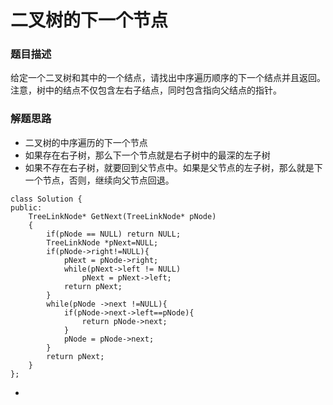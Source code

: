﻿# 二叉树的下一个节点
### 题目描述
给定一个二叉树和其中的一个结点，请找出中序遍历顺序的下一个结点并且返回。注意，树中的结点不仅包含左右子结点，同时包含指向父结点的指针。

### 解题思路
* 二叉树的中序遍历的下一个节点
* 如果存在右子树，那么下一个节点就是右子树中的最深的左子树
* 如果不存在右子树，就要回到父节点中。如果是父节点的左子树，那么就是下一个节点，否则，继续向父节点回退。

```
class Solution {
public:
    TreeLinkNode* GetNext(TreeLinkNode* pNode)
    {
        if(pNode == NULL) return NULL;
        TreeLinkNode *pNext=NULL;
        if(pNode->right!=NULL){
            pNext = pNode->right;
            while(pNext->left != NULL)
                pNext = pNext->left;
            return pNext;
        }
        while(pNode ->next !=NULL){
            if(pNode->next->left==pNode){
                return pNode->next;
            }
            pNode = pNode->next;
        }
        return pNext;
    }
};
```

* 
